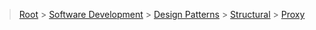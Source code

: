 > [Root](../../../../index.md) > [Software Development](<../../../Software Development.md>) > [Design Patterns](<../../Design Patterns.md>) > [Structural](../Structural.md) > [Proxy](Proxy.md)
